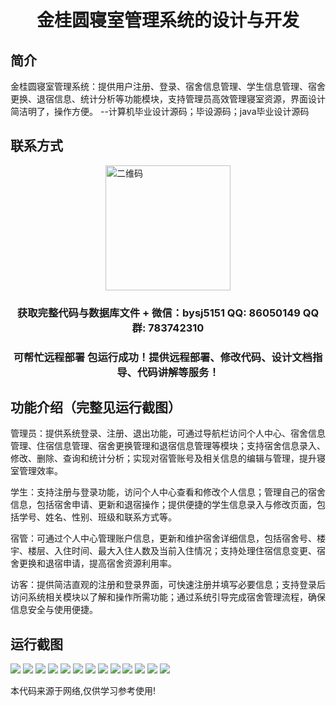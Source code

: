 <p><h1 align="center">金桂圆寝室管理系统的设计与开发</h1></p>

## 简介
金桂圆寝室管理系统：提供用户注册、登录、宿舍信息管理、学生信息管理、宿舍更换、退宿信息、统计分析等功能模块，支持管理员高效管理寝室资源，界面设计简洁明了，操作方便。    --计算机毕业设计源码；毕设源码；java毕业设计源码


## 联系方式
<img src="https://bs-1329754181.cos.ap-shanghai.myqcloud.com/wx.jpg" alt="二维码" style="display: block; margin: 0 auto;" width="200px">
<p><h3 align="center">获取完整代码与数据库文件 + 微信：bysj5151 QQ: 86050149 QQ群: 783742310</h3></p>
<p><h3 align="center">可帮忙远程部署 包运行成功！提供远程部署、修改代码、设计文档指导、代码讲解等服务！</h3></p>

## 功能介绍（完整见运行截图）
管理员：提供系统登录、注册、退出功能，可通过导航栏访问个人中心、宿舍信息管理、住宿信息管理、宿舍更换管理和退宿信息管理等模块；支持宿舍信息录入、修改、删除、查询和统计分析；实现对宿管账号及相关信息的编辑与管理，提升寝室管理效率。

学生：支持注册与登录功能，访问个人中心查看和修改个人信息；管理自己的宿舍信息，包括宿舍申请、更新和退宿操作；提供便捷的学生信息录入与修改页面，包括学号、姓名、性别、班级和联系方式等。

宿管：可通过个人中心管理账户信息，更新和维护宿舍详细信息，包括宿舍号、楼宇、楼层、入住时间、最大入住人数及当前入住情况；支持处理住宿信息变更、宿舍更换和退宿申请，提高宿舍资源利用率。

访客：提供简洁直观的注册和登录界面，可快速注册并填写必要信息；支持登录后访问系统相关模块以了解和操作所需功能；通过系统引导完成宿舍管理流程，确保信息安全与使用便捷。


## 运行截图
![](https://bs-1329754181.cos.ap-shanghai.myqcloud.com/ssm/JinGuiYuanDormitoryManagementSystem/img/001.jpg)
![](https://bs-1329754181.cos.ap-shanghai.myqcloud.com/ssm/JinGuiYuanDormitoryManagementSystem/img/002.jpg)
![](https://bs-1329754181.cos.ap-shanghai.myqcloud.com/ssm/JinGuiYuanDormitoryManagementSystem/img/003.jpg)
![](https://bs-1329754181.cos.ap-shanghai.myqcloud.com/ssm/JinGuiYuanDormitoryManagementSystem/img/004.jpg)
![](https://bs-1329754181.cos.ap-shanghai.myqcloud.com/ssm/JinGuiYuanDormitoryManagementSystem/img/005.jpg)
![](https://bs-1329754181.cos.ap-shanghai.myqcloud.com/ssm/JinGuiYuanDormitoryManagementSystem/img/006.jpg)
![](https://bs-1329754181.cos.ap-shanghai.myqcloud.com/ssm/JinGuiYuanDormitoryManagementSystem/img/007.jpg)
![](https://bs-1329754181.cos.ap-shanghai.myqcloud.com/ssm/JinGuiYuanDormitoryManagementSystem/img/008.jpg)
![](https://bs-1329754181.cos.ap-shanghai.myqcloud.com/ssm/JinGuiYuanDormitoryManagementSystem/img/009.jpg)
![](https://bs-1329754181.cos.ap-shanghai.myqcloud.com/ssm/JinGuiYuanDormitoryManagementSystem/img/010.jpg)
![](https://bs-1329754181.cos.ap-shanghai.myqcloud.com/ssm/JinGuiYuanDormitoryManagementSystem/img/011.jpg)
![](https://bs-1329754181.cos.ap-shanghai.myqcloud.com/ssm/JinGuiYuanDormitoryManagementSystem/img/012.jpg)
![](https://bs-1329754181.cos.ap-shanghai.myqcloud.com/ssm/JinGuiYuanDormitoryManagementSystem/img/013.jpg)

<p>本代码来源于网络,仅供学习参考使用!</p>
